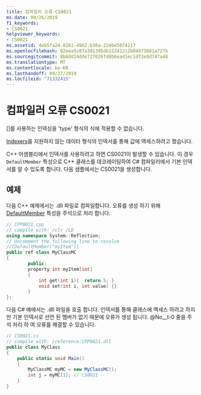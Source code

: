 ```yaml
---
title: 컴파일러 오류 CS0021
ms.date: 09/26/2019
f1_keywords:
- CS0021
helpviewer_keywords:
- CS0021
ms.assetid: 4eb5fa24-8261-4962-b36a-224be5074217
ms.openlocfilehash: 02eea5c07a301395db15241212b04973881a727b
ms.sourcegitcommit: 8b8dd14dde727026fd0b6ead1ec1df2e9d747a48
ms.translationtype: MT
ms.contentlocale: ko-KR
ms.lasthandoff: 09/27/2019
ms.locfileid: "71332415"
---
```

# <a name="compiler-error-cs0021"></a>컴파일러 오류 CS0021

[]를 사용하는 인덱싱을 'type' 형식의 식에 적용할 수 없습니다.  
  
[Indexers](../programming-guide/indexers/index.md)를 지원하지 않는 데이터 형식의 인덱서를 통해 값에 액세스하려고 했습니다.  
  
C++ 어셈블리에서 인덱서를 사용하려고 하면 CS0021이 발생할 수 있습니다. 이 경우 `DefaultMember` 특성으로 C++ 클래스를 데코레이팅하여 C# 컴파일러에서 기본 인덱서를 알 수 있도록 합니다. 다음 샘플에서는 CS0021을 생성합니다.  
  
## <a name="example"></a>예제  

다음 C++ 예제에서는 .dll 파일로 컴파일합니다. 오류를 생성 하기 위해 [DefaultMember](xref:System.Reflection.DefaultMemberAttribute) 특성을 주석으로 처리 합니다.  
  
```cpp  
// CPP0021.cpp  
// compile with: /clr /LD  
using namespace System::Reflection;  
// Uncomment the following line to resolve  
//[DefaultMember("myItem")]  
public ref class MyClassMC  
{  
        public:  
        property int myItem[int]  
        {  
            int get(int i){  return 5; }  
            void set(int i, int value) {}  
        }  
};  
```  

다음 C# 예에서는 .dll 파일을 호출 합니다. 인덱서를 통해 클래스에 액세스 하려고 하지만 기본 인덱서로 선언 된 멤버가 없기 때문에 오류가 생성 됩니다. @No__t-0 줄을 주석 처리 하 여 오류를 해결할 수 있습니다.
  
```csharp  
// CS0021.cs  
// compile with: /reference:CPP0021.dll  
public class MyClass  
{  
    public static void Main()  
    {  
        MyClassMC myMC = new MyClassMC();  
        int j = myMC[1]; // CS0021  
    }  
}  
```
